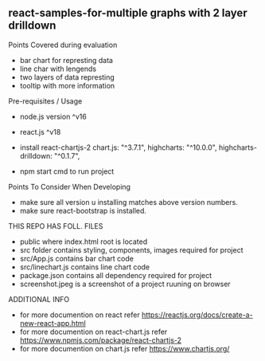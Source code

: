 ## react-samples-for-multiple graphs with 2 layer drilldown

Points Covered during evaluation
- bar chart for represting data
- line char with lengends
- two layers of data represting
- tooltip with more information 

Pre-requisites / Usage
-  node.js version ^v16 
-  react.js ^v18
-  install react-chartjs-2
	chart.js: "^3.7.1",
    	highcharts: "^10.0.0",
    	highcharts-drilldown: "^0.1.7",

-  npm  start cmd to run project 

Points To Consider When Developing
- make sure all version u installing matches above version numbers.
- make sure react-bootstrap is installed.

THIS REPO HAS FOLL. FILES
- public where index.html root is located 
- src folder contains styling, components, images required for project
- src/App.js contains  bar chart code 
- src/linechart.js contains line chart code
- package.json contains all dependency required for project 
- screenshot.jpeg is a screenshot of a project ruuning on browser 
  
ADDITIONAL INFO
- for more documention on react refer https://reactjs.org/docs/create-a-new-react-app.html
- for more documention on react-chart.js  refer https://www.npmjs.com/package/react-chartjs-2
- for more documention on chart.js  refer  https://www.chartjs.org/
